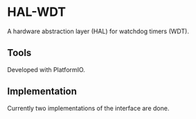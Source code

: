 # HAL-WDT

A hardware abstraction layer (HAL) for watchdog timers (WDT).

## Tools

Developed with PlatformIO.

## Implementation

Currently two implementations of the interface are done.

